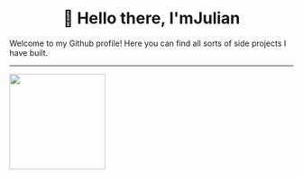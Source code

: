 <h1 align="center">👋 Hello there, I'mJulian</h1>
Welcome to my Github profile! Here you can find all sorts of side projects I have built.
<hr>
<p><img align="left" height="170px" src="https://github-readme-stats.vercel.app/api/top-langs?username=juleanrod&show_icons=true&locale=en&layout=compact&theme=gotham&card_width=300" alt="" /></p>
<p><img align="left" src="https://github-readme-stats.vercel.app/api?username=juleanrod&show_icons=true&locale=en&theme=gotham&hide=stars&hide_rank=true" alt="" /></p>
